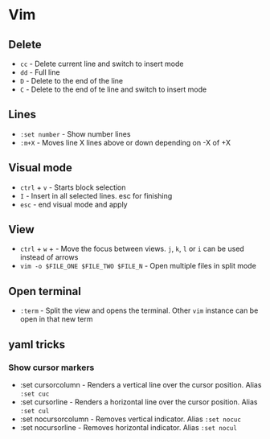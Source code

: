 # Vim

## Delete
* `cc`  - Delete current line and switch to insert mode
* `dd`  - Full line
* `D`   - Delete to the end of the line
* `C`   - Delete to the end of te line and switch to insert mode

## Lines
* `:set number` - Show number lines
* `:m+X`        - Moves line X lines above or down depending on -X of +X

## Visual mode
* `ctrl` + `v`  - Starts block selection
* `I`       - Insert in all selected lines. esc for finishing
* `esc`     - end visual mode and apply

## View
* `ctrl` + `w` + <arrow>                      - Move the focus between views. `j`, `k`, `l` or `i` can be used instead of arrows
* `vim -o $FILE_ONE $FILE_TWO $FILE_N`  - Open multiple files in split mode

## Open terminal
* `:term`           - Split the view and opens the terminal. Other `vim` instance can be open in that new term

## yaml tricks

### Show cursor markers

* :set cursorcolumn         - Renders a vertical line over the cursor position. Alias `:set cuc`
* :set cursorline           - Renders a horizontal line over the cursor position. Alias `:set cul`
* :set nocursorcolumn       - Removes vertical indicator. Alias `:set nocuc`
* :set nocursorline         - Removes horizontal indicator. Alias `:set nocul`
